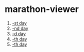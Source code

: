 # marathon-viewer

1. <a href="https://marathon-html-css.netlify.com/?token=f8b66591ba6dabde647f2b29215a55d8c8f72127becfb246e91b5c8038f0aef2&block=juf31geq" target="_blank">-st day</a>
2. <a href="https://marathon-html-css.netlify.com/?token=f8b66591ba6dabde647f2b29215a55d8c8f72127becfb246e91b5c8038f0aef2&block=74gfhj7l" target="_blank">-nd day</a>
3. <a href="https://marathon-html-css.netlify.com/?token=f8b66591ba6dabde647f2b29215a55d8c8f72127becfb246e91b5c8038f0aef2&block=jgfhk855" target="_blank">-d day</a>
4. <a href="https://marathon-html-css.netlify.com/?token=f8b66591ba6dabde647f2b29215a55d8c8f72127becfb246e91b5c8038f0aef2&block=f5368942" target="_blank">-th day</a>
5. <a href="https://marathon-html-css.netlify.com/?token=" target="_blank">-th day</a>
